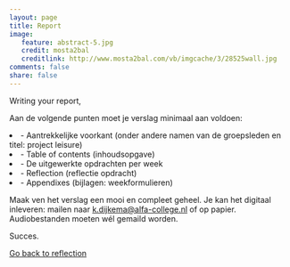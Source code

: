 ```yaml
---
layout: page 
title: Report
image: 
   feature: abstract-5.jpg
   credit: mosta2bal
   creditlink: http://www.mosta2bal.com/vb/imgcache/3/28525wall.jpg
comments: false
share: false
---
```


Writing your report,

Aan de volgende punten moet je verslag minimaal aan voldoen:
<li>- Aantrekkelijke voorkant (onder andere namen van de groepsleden en titel: project leisure)</li>
<li>- Table of contents (inhoudsopgave)</li>
<li>- De uitgewerkte opdrachten per week</li>
<li>- Reflection (reflectie opdracht)</li>
<li>- Appendixes (bijlagen: weekformulieren)</li>

Maak ven het verslag een mooi en compleet geheel. Je kan het digitaal inleveren: mailen naar <a href="mailto:k.dijkema@alfa-college.nl"><i class="fa fa-fw fa-envelope"></i>k.dijkema@alfa-college.nl</a> of op papier. Audiobestanden moeten wél gemaild worden.

Succes.








<div style="float: left"> 
<a href="{{ site.url }}/leisure-hospitality/project/week-7/" class="btn">Go back to reflection</a>
</div>

<!-- <div style="float: right"> 
<a href="{{ site.url }}/leisure-hospitality/project/evaluation/" class="btn">Go to evaluation</a>
</div> !-->